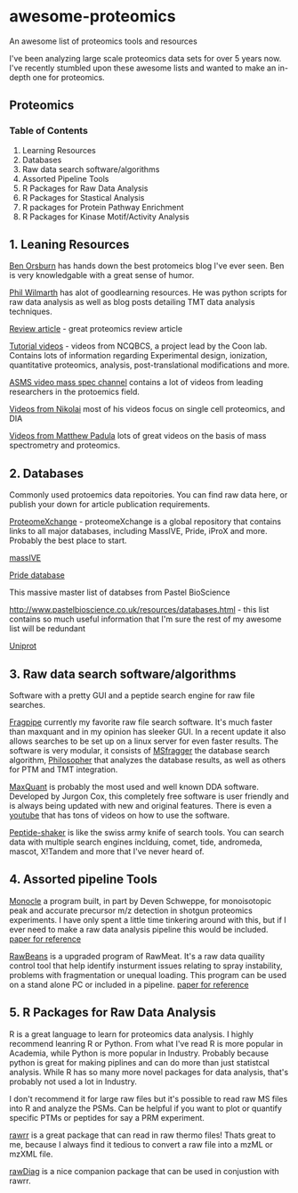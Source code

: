 # awesome-proteomics
An awesome list of proteomics tools and resources

I've been analyzing large scale proteomics data sets for over 5 years now. I've recently stumbled upon these awesome lists and wanted to make an in-depth one for proteomics.


## Proteomics 

### Table of Contents 
1. Learning Resources
2. Databases
3. Raw data search software/algorithms
4. Assorted Pipeline Tools
5. R Packages for Raw Data Analysis
6. R Packages for Stastical Analysis
7. R packages for Protein Pathway Enrichment
8. R Packages for Kinase Motif/Activity Analysis



## 1. Leaning Resources

[Ben Orsburn](https://proteomicsnews.blogspot.com/) has hands down the best protomeics blog I've ever seen. Ben is very knowledgable with a great sense of humor.

[Phil Wilmarth](https://github.com/pwilmart/Start_Here) has alot of goodlearning resources. He was python scripts for raw data analysis as well as blog posts detailing TMT data analysis techniques. 

[Review article](https://www.nature.com/articles/nrm1468) - great proteomics review article

[Tutorial videos](https://www.youtube.com/channel/UC0v4sjdXLMa-OWR7IYeoFoA/videos) - videos from NCQBCS, a project lead by the Coon lab. Contains lots of information regarding Experimental design, ionization, quantitative proteomics, analysis, post-translational modifications and more.

[ASMS video mass spec channel](https://vimeo.com/channels/asms) contains a lot of videos from leading researchers in the protoemics field. 

[Videos from Nikolai](https://www.youtube.com/c/NikolaiSlavovResearch/videos) most of his videos focus on single cell proteomics, and DIA

[Videos from Matthew Padula](https://www.youtube.com/c/MatthewPadula/videos) lots of great videos on the basis of mass spectrometry and proteomics.

## 2. Databases

Commonly used protoemics data repoitories. You can find raw data here, or publish your down for article publication requirements. 

[ProteomeXchange](http://www.proteomexchange.org/) - proteomeXchange is a global repository that contains links to all major databases, including MassIVE, Pride, iProX and more. Probably the best place to start.

[massIVE](https://massive.ucsd.edu/ProteoSAFe/static/massive.jsp)

[Pride database](https://www.ebi.ac.uk/pride/archive/)


This massive master list of databses from Pastel BioScience

http://www.pastelbioscience.co.uk/resources/databases.html - this list contains so much useful information that I'm sure the rest of my awesome list will be redundant

[Uniprot](https://www.uniprot.org/)

## 3. Raw data search software/algorithms

Software with a pretty GUI and a peptide search engine for raw file searches.


[Fragpipe](https://github.com/Nesvilab/FragPipe) currently my favorite raw file search software. It's much faster than maxquant and in my opinion has sleeker GUI. In a recent update it also allows searches to be set up on a linux server for even faster results. The software is very modular, it consists of [MSfragger](https://msfragger.nesvilab.org/) the database search algorithm, [Philosopher](https://philosopher.nesvilab.org/) that analyzes the database results, as well as others for PTM and TMT integration. 

[MaxQuant](https://www.maxquant.org/) is probably the most used and well known DDA software. Developed by Jurgon Cox, this completely free software is user friendly and is always being updated with new and original features. There is even a [youtube](https://www.youtube.com/c/MaxQuantChannel) that has tons of videos on how to use the software. 

[Peptide-shaker](https://compomics.github.io/projects/peptide-shaker) is like the swiss army knife of search tools. You can search data with multiple search engines inclduing, comet, tide, andromeda, mascot, X!Tandem and more that I've never heard of.  


## 4. Assorted pipeline Tools

[Monocle](https://github.com/gygilab/Monocle) a program built, in part by Deven Schweppe, for monoisotopic peak and accurate precursor m/z detection in shotgun proteomics experiments. I have only spent a little time tinkering around with this, but if I ever need to make a raw data analysis pipeline this would be included. [paper for reference](https://pubs.acs.org/doi/10.1021/acs.jproteome.0c00563)


[RawBeans](https://bitbucket.org/incpm/prot-qc/src/master/) is a upgraded program of RawMeat. It's a raw data quaility control tool that help identify insturment issues relating to spray instability, problems with fragmentation or unequal loading. This program can be used on a stand alone PC or included in a pipeline. [paper for reference](https://pubs.acs.org/doi/10.1021/acs.jproteome.0c00956?goto=supporting-info)




## 5. R Packages for Raw Data Analysis

R is a great language to learn for proteomics data analysis. I highly recommend leanring R or Python. From what I've read R is more popular in Academia, while Python is more popular in Industry. Probably because python is great for making piplines and can do more than just statistcal analysis. While R has so many more novel packages for data analysis, that's probably not used a lot in Industry. 

I don't recommend it for large raw files but it's possible to read raw MS files into R and analyze the PSMs. Can be helpful if you want to plot or quantify specific PTMs or peptides for say a PRM experiment.

[rawrr](https://github.com/fgcz/rawrr) is a great package that can read in raw thermo files! Thats great to me, because I always find it tedious to convert a raw file into a mzML or mzXML file. 

[rawDiag](https://github.com/fgcz/rawDiag) is a nice companion package that can be used in conjustion with rawrr.



